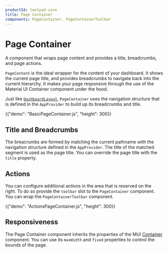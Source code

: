 ```yaml
---
productId: toolpad-core
title: Page Container
components: PageContainer, PageContainerToolbar
---
```


# Page Container

<p class="description">A component that wraps page content and provides a title, breadcrumbs, and page actions.</p>

`PageContent` is the ideal wrapper for the content of your dashboard. It shows the current page title, and provides breadcrumbs to navigate back into the current hierarchy. It makes your page responsive through the use of the Material UI Container component under the hood.

Just like [`DashboardLayout`](/toolpad/core/react-dashboard-layout/), `PageContainer` uses the navigation structure that is defined in the `AppProvider` to build up its breadcrumbs and title.

{{"demo": "BasicPageContainer.js", "height": 300}}

## Title and Breadcrumbs

The breacrumbs are formed by matching the current pathname with the navigation structure defined in the `AppProvider`. The title of the matched segment is used as the page title. You can override the page title with the `title` property.

## Actions

You can configure additional actions in the area that is reserved on the right. To do so provide the `toolbar` slot to the `PageContainer` component. You can wrap the `PageContainerToolbar` component.

{{"demo": "ActionsPageContainer.js", "height": 300}}

## Responsiveness

The Page Container component inherits the properties of the MUI [Container](https://mui.com/material-ui/react-container/) component. You can use its `maxWidth` and `fixed` properties to control the bounds of the page.
